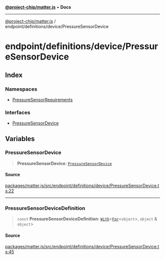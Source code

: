 [**@project-chip/matter.js**](../../../../README.md) • **Docs**

***

[@project-chip/matter.js](../../../../modules.md) / endpoint/definitions/device/PressureSensorDevice

# endpoint/definitions/device/PressureSensorDevice

## Index

### Namespaces

- [PressureSensorRequirements](namespaces/PressureSensorRequirements/README.md)

### Interfaces

- [PressureSensorDevice](interfaces/PressureSensorDevice.md)

## Variables

### PressureSensorDevice

> **PressureSensorDevice**: [`PressureSensorDevice`](interfaces/PressureSensorDevice.md)

#### Source

[packages/matter.js/src/endpoint/definitions/device/PressureSensorDevice.ts:22](https://github.com/project-chip/matter.js/blob/7a8cbb56b87d4ccf34bec5a9a95ab40a1711324f/packages/matter.js/src/endpoint/definitions/device/PressureSensorDevice.ts#L22)

***

### PressureSensorDeviceDefinition

> `const` **PressureSensorDeviceDefinition**: [`With`](../../../../node/export/-internal-/README.md#withbsb)\<[`For`](../../../../behavior/cluster/export/-internal-/namespaces/EndpointType/README.md#fort)\<`object`\>, `object` & `object`\>

#### Source

[packages/matter.js/src/endpoint/definitions/device/PressureSensorDevice.ts:45](https://github.com/project-chip/matter.js/blob/7a8cbb56b87d4ccf34bec5a9a95ab40a1711324f/packages/matter.js/src/endpoint/definitions/device/PressureSensorDevice.ts#L45)
